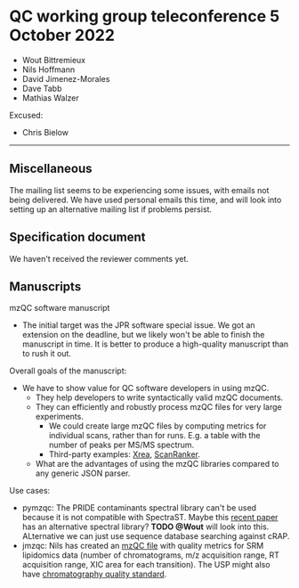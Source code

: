 # QC working group teleconference 5 October 2022

- Wout Bittremieux
- Nils Hoffmann
- David Jimenez-Morales
- Dave Tabb
- Mathias Walzer

Excused:

- Chris Bielow

---

## Miscellaneous

The mailing list seems to be experiencing some issues, with emails not being delivered. We have used personal emails this time, and will look into setting up an alternative mailing list if problems persist.

## Specification document

We haven't received the reviewer comments yet.

## Manuscripts

mzQC software manuscript

- The initial target was the JPR software special issue. We got an extension on the deadline, but we likely won't be able to finish the manuscript in time. It is better to produce a high-quality manuscript than to rush it out.

Overall goals of the manuscript:

- We have to show value for QC software developers in using mzQC.
    - They help developers to write syntactically valid mzQC documents.
    - They can efficiently and robustly process mzQC files for very large experiments.
        - We could create large mzQC files by computing metrics for individual scans, rather than for runs. E.g. a table with the number of peaks per MS/MS spectrum.
        - Third-party examples: [Xrea](https://pubs.acs.org/doi/10.1021/pr0603248), [ScanRanker](https://pubs.acs.org/doi/10.1021/pr200118r).
    - What are the advantages of using the mzQC libraries compared to any generic JSON parser.

Use cases:

- pymzqc: The PRIDE contaminants spectral library can't be used because it is not compatible with SpectraST. Maybe this [recent paper](https://pubs.acs.org/doi/abs/10.1021/acs.jproteome.2c00145) has an alternative spectral library? **TODO @Wout** will look into this. ALternative we can just use sequence database searching against cRAP.
- jmzqc: Nils has created an [mzQC file](https://raw.githubusercontent.com/nilshoffmann/jmzqc-usecase/main/MTBLS1375.mzQC) with quality metrics for SRM lipidomics data (number of chromatograms, m/z acquisition range, RT acquisition range, XIC area for each transition). The USP might also have [chromatography quality standard](https://www.usp.org/harmonization-standards/pdg/excipients/chromatography).
